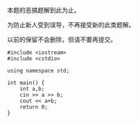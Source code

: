 本题的恶搞题解到此为止。

为防止新人受到误导，不再接受新的此类题解。

以前的保留不会删除，但请不要再提交。

    
    
    #include <iostream>
    #include <cstdio>
    
    using namespace std;
    
    int main() {
        int a,b;
        cin >> a >> b;
        cout << a+b;
        return 0;
    }
    

